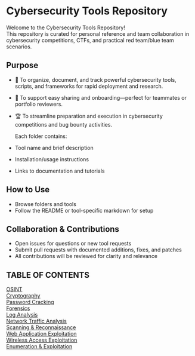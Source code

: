 # Cybersecurity Tools Repository

Welcome to the Cybersecurity Tools Repository!  
This repository is curated for personal reference and team collaboration in cybersecurity competitions, CTFs, and practical red team/blue team scenarios.

## Purpose

- 🍏 To organize, document, and track powerful cybersecurity tools, scripts, and frameworks for rapid deployment and research.
- 🤝 To support easy sharing and onboarding—perfect for teammates or portfolio reviewers.
- 🏆 To streamline preparation and execution in cybersecurity competitions and bug bounty activities.

  Each folder contains:
- Tool name and brief description
- Installation/usage instructions
- Links to documentation and tutorials

## How to Use

- Browse folders and tools
- Follow the README or tool-specific markdown for setup

## Collaboration & Contributions

- Open issues for questions or new tool requests
- Submit pull requests with documented additions, fixes, and patches
- All contributions will be reviewed for clarity and relevance


## TABLE OF CONTENTS

[OSINT](OSINT/)  
[Cryptography](Cryptography/)  
[Password Cracking](Password%20Cracking/)  
[Forensics](Forensics/)  
[Log Analysis](Log%20Analysis/)  
[Network Traffic Analysis](Network%20Traffic%20Analysis/)  
[Scanning & Reconnaissance](Scanning%20%26%20Reconnaissance/)  
[Web Application Exploitation](Web%20Application%20Exploitation/)  
[Wireless Access Exploitation](Wireless%20Access%20Exploitation/)  
[Enumeration & Exploitation](Enumeration%20%26%20Exploitation/)

